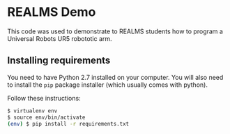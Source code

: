 # REALMS Demo

This code was used to demonstrate to REALMS students how to program a
Universal Robots UR5 robototic arm.

## Installing requirements

You need to have Python 2.7 installed on your computer.  You will also
need to install the `pip` package installer (which usually comes with
python).

Follow these instructions:

```sh
$ virtualenv env
$ source env/bin/activate
(env) $ pip install -r requirements.txt
```
